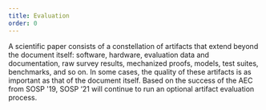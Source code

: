 ```yaml
---
title: Evaluation
order: 0
---
```


A scientific paper consists of a constellation of artifacts that extend beyond the document itself: software, hardware, evaluation data and documentation, raw survey results, mechanized proofs, models, test suites, benchmarks, and so on. In some cases, the quality of these artifacts is as important as that of the document itself. Based on the success of the AEC from SOSP '19, SOSP ‘21 will continue to run an optional artifact evaluation process.
